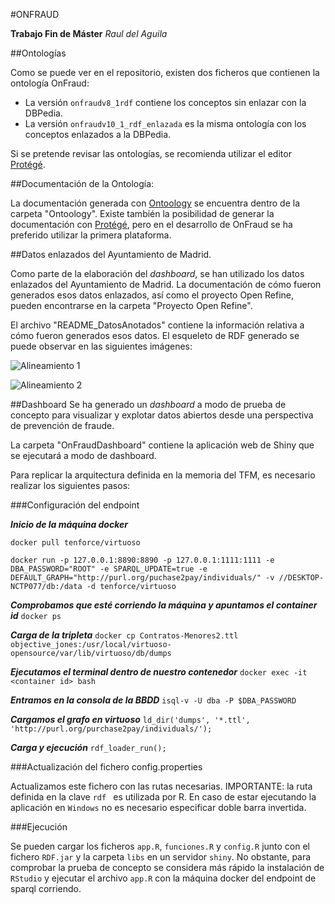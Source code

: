 #ONFRAUD

**Trabajo Fin de Máster**
*Raul del Aguila*

##Ontologías

Como se puede ver en el repositorio, existen dos ficheros que contienen la ontología OnFraud:
+ La versión `onfraudv8_1rdf` contiene los conceptos sin enlazar con la DBPedia.
+ La versión `onfraudv10_1_rdf_enlazada` es la misma ontología con los conceptos enlazados a la DBPedia.

Si se pretende revisar las ontologías, se recomienda utilizar el editor [Protégé](https://protege.stanford.edu/).

##Documentación de la Ontología:

La documentación generada con [Ontoology](http://ontoology.linkeddata.es) se encuentra dentro de la carpeta "Ontoology". Existe también la posibilidad de generar la documentación con [Protégé](https://protege.stanford.edu/), pero en el desarrollo de OnFraud se ha preferido utilizar la primera plataforma.

##Datos enlazados del Ayuntamiento de Madrid.

Como parte de la elaboración del *dashboard*, se han utilizado los datos enlazados del Ayuntamiento de Madrid. La documentación de cómo fueron generados esos datos enlazados, así como el proyecto Open Refine, pueden encontrarse en la carpeta "Proyecto Open Refine". 

El archivo "README_DatosAnotados" contiene la información relativa a cómo fueron generados esos datos. El esqueleto de RDF generado se puede observar en las siguientes imágenes:

![Alineamiento 1](https://github.com/datalavidaloca/onfraud/blob/master/img/esqueleto-1.png?raw=true)

![Alineamiento 2](https://github.com/datalavidaloca/onfraud/blob/master/img/esqueleto-2.png?raw=true)

##Dashboard
Se ha generado un *dashboard* a modo de prueba de concepto para visualizar y explotar datos abiertos desde una perspectiva de prevención de fraude.

La carpeta "OnFraudDashboard" contiene la aplicación web de Shiny que se ejecutará a modo de dashboard. 

Para replicar la arquitectura definida en la memoria del TFM, es necesario realizar los siguientes pasos:

###Configuración del endpoint



***Inicio de la máquina docker*** 

`docker pull tenforce/virtuoso`

`docker run -p 127.0.0.1:8890:8890 -p 127.0.0.1:1111:1111 -e DBA_PASSWORD="ROOT" -e SPARQL_UPDATE=true -e DEFAULT_GRAPH="http://purl.org/puchase2pay/individuals/" -v //DESKTOP-NCTP077/db:/data -d tenforce/virtuoso`

***Comprobamos que esté corriendo la máquina y apuntamos el container id***
`docker ps`

***Carga de la tripleta*** 
`docker cp Contratos-Menores2.ttl objective_jones:/usr/local/virtuoso-opensource/var/lib/virtuoso/db/dumps`

***Ejecutamos el terminal dentro de nuestro contenedor***
`docker exec -it <container id> bash`

***Entramos en la consola de la BBDD***
`isql-v -U dba -P $DBA_PASSWORD`

***Cargamos el grafo en virtuoso***
`ld_dir('dumps', '*.ttl', 'http://purl.org/purchase2pay/individuals/');`

***Carga y ejecución***
`rdf_loader_run();`
 
###Actualización del fichero config.properties

Actualizamos este fichero con las rutas necesarias. 
IMPORTANTE: la ruta definida en la clave `rdf ` es utilizada por R. En caso de estar ejecutando la aplicación en `Windows` no es necesario especificar doble barra invertida.

###Ejecución

Se pueden cargar los ficheros `app.R`, `funciones.R` y `config.R` junto con el fichero `RDF.jar` y la carpeta `libs` en un servidor `shiny`. No obstante, para comprobar la prueba de concepto se considera más rápido la instalación de `RStudio` y ejecutar el archivo `app.R` con la máquina docker del endpoint de sparql corriendo. 
















